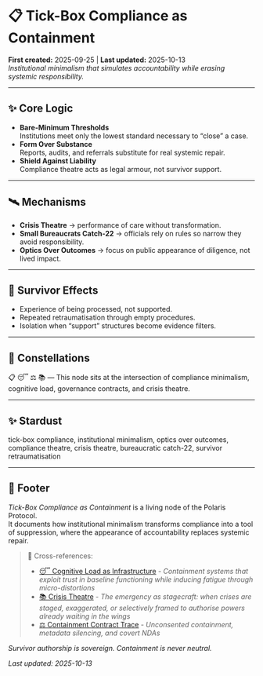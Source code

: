 # 📋 Tick-Box Compliance as Containment  
**First created:** 2025-09-25 | **Last updated:** 2025-10-13  
*Institutional minimalism that simulates accountability while erasing systemic responsibility.*  

---

## ✨ Core Logic  

- **Bare-Minimum Thresholds**  
  Institutions meet only the lowest standard necessary to “close” a case.  
- **Form Over Substance**  
  Reports, audits, and referrals substitute for real systemic repair.  
- **Shield Against Liability**  
  Compliance theatre acts as legal armour, not survivor support.  

---

## 🛰️ Mechanisms  

- **Crisis Theatre** → performance of care without transformation.  
- **Small Bureaucrats Catch-22** → officials rely on rules so narrow they avoid responsibility.  
- **Optics Over Outcomes** → focus on public appearance of diligence, not lived impact.  

---

## 🧨 Survivor Effects  

- Experience of being processed, not supported.  
- Repeated retraumatisation through empty procedures.  
- Isolation when “support” structures become evidence filters.  

---

## 🌌 Constellations  

📋 😴 ⚖️ 📚 — This node sits at the intersection of compliance minimalism, cognitive load, governance contracts, and crisis theatre.

---

## ✨ Stardust  

tick-box compliance, institutional minimalism, optics over outcomes, compliance theatre, crisis theatre, bureaucratic catch-22, survivor retraumatisation

---

## 🏮 Footer  

*Tick-Box Compliance as Containment* is a living node of the Polaris Protocol.  
It documents how institutional minimalism transforms compliance into a tool of suppression, where the appearance of accountability replaces systemic repair.  

> 📡 Cross-references:
> 
> - [😴 Cognitive Load as Infrastructure](../../../Metadata_Sabotage_Network/Narrative_And_Psych_Ops/🧠_Psychological_Containment/😴_cognitive_load_as_infrastructure.md) - *Containment systems that exploit trust in baseline functioning while inducing fatigue through micro-distortions*    
> - [📚 Crisis Theatre](./📚_crisis_theatre.md) - *The emergency as stagecraft: when crises are staged, exaggerated, or selectively framed to authorise powers already waiting in the wings*  
> - [⚖️ Containment Contract Trace](./⚖️_containment_contract_trace.md) - *Unconsented containment, metadata silencing, and covert NDAs*  

*Survivor authorship is sovereign. Containment is never neutral.*  

_Last updated: 2025-10-13_
